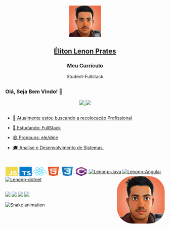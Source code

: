 <p align="center">
  <a href="https://www.linkedin.com/in/%C3%A9lito-lenon-prates-956465141/">
    <img alt="Lenonp" src="https://github.com/Lenonp/Lenonp/blob/main/.github/workflows/Foto-Elito.jpg" width="100" />
    <h2 align="center">Éliton Lenon Prates</h2>
  </a>
  <a href="https://www.canva.com/design/DAEgVikpPHw/KAy47x7IN12bHGgvfHVX8A/viewutm_content=DAEgVikpPHw&utm_campaign=designshare&utm_medium=link&utm_source=publishsharelink/">
    <h3 align="center">Meu Currículo</h3>
  </a>
</p> 
<p align="center">Student-Fullstack</p>

##

### Olá, Seja Bem Vindo! 👋

<div align="center">
  <a href="https://github.com/Lenonp">
  <img height="180em" src="https://github-readme-stats.vercel.app/api?username=Lenonp&show_icons=true&theme=tokyonight&include_all_commits=true&count_private=true"/>
  <img height="180em" src="https://github-readme-stats.vercel.app/api/top-langs/?username=Lenonp&layout=compact&langs_count=7&theme=tokyonight"/>
</div>
  
  ##

- 💼 Atualmente estou buscando a recolocação Profissional
- 📘 Estudando: FullStack
- 😄 Pronouns: ele/dele
- 🎓 Analise e Desenvolvimento de Sistemas.
  
  ##

<div style="display: inline_block"><br>
  <img align="center" alt="Lenonp-Js" height="30" width="40" src="https://raw.githubusercontent.com/devicons/devicon/master/icons/javascript/javascript-plain.svg">
  <img align="center" alt="Lenonp-Ts" height="30" width="40" src="https://raw.githubusercontent.com/devicons/devicon/master/icons/typescript/typescript-plain.svg">
  <img align="center" alt="Lenonp-React" height="30" width="40" src="https://raw.githubusercontent.com/devicons/devicon/master/icons/react/react-original.svg">
  <img align="center" alt="Lenonp-HTML" height="30" width="40" src="https://raw.githubusercontent.com/devicons/devicon/master/icons/html5/html5-original.svg">
  <img align="center" alt="Lenonp-CSS" height="30" width="40" src="https://raw.githubusercontent.com/devicons/devicon/master/icons/css3/css3-original.svg">
  <img align="center" alt="Lenonp-Csharp" height="30" width="40" src="https://raw.githubusercontent.com/devicons/devicon/master/icons/csharp/csharp-original.svg">
  <img align="center" alt="Lenonp-Java" height="30" width="40" src="https://cdn.jsdelivr.net/gh/devicons/devicon/icons/java/java-original-wordmark.svg" />
  <img align="center" alt="Lenonp-Angular" height="30" width="40" src="https://cdn.jsdelivr.net/gh/devicons/devicon/icons/angularjs/angularjs-original.svg" />
  <img align="center" alt="Lenonp-dotnet" height="30" width="40" src="https://cdn.jsdelivr.net/gh/devicons/devicon/icons/dotnetcore/dotnetcore-original.svg" />
  <img align="right" alt="Lenonp" height="150" style="border-radius:50px;" src="https://github.com/Lenonp/Lenonp/blob/main/.github/workflows/Foto-Elito.jpg">
</div>
  
  ##
  
<div> 
  <a href="https://www.instagram.com/elitopratesoficial/" target="_blank"><img src="https://img.shields.io/badge/-Instagram-%23E4405F?style=for-the-badge&logo=instagram&logoColor=white" target="_blank"></a>
 <a href="https://discord.gg/Élito Lenon Prates#3983" target="_blank"><img src="https://img.shields.io/badge/Discord-7289DA?style=for-the-badge&logo=discord&logoColor=white" target="_blank"></a> 
  <a href = "mailto:lenon.prates@gmail.com"><img src="https://img.shields.io/badge/-Gmail-%23333?style=for-the-badge&logo=gmail&logoColor=white" target="_blank"></a>
  <a href="https://www.linkedin.com/in/%C3%A9lito-lenon-prates-956465141/" target="_blank"><img src="https://img.shields.io/badge/-LinkedIn-%230077B5?style=for-the-badge&logo=linkedin&logoColor=white" target="_blank"></a> 
</div>
  
![Snake animation](https://github.com/Lenonp/Lenonp/blob/output/github-contribution-grid-snake.svg)
  

        
          
